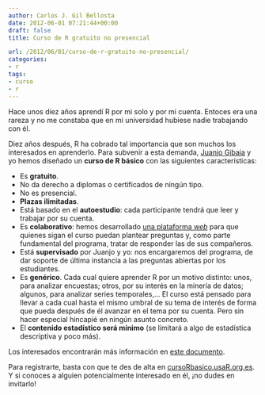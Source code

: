 ```yaml
---
author: Carlos J. Gil Bellosta
date: 2012-06-01 07:21:44+00:00
draft: false
title: Curso de R gratuito no presencial

url: /2012/06/01/curso-de-r-gratuito-no-presencial/
categories:
- r
tags:
- curso
- r
---
```


Hace unos diez años aprendí R por mi solo y por mi cuenta. Entoces era una rareza y no me constaba que en mi universidad hubiese nadie trabajando con él.

Diez años después, R ha cobrado tal importancia que son muchos los interesados en aprenderlo. Para subvenir a esta demanda, [Juanjo Gibaja](http://jjgibaja.net/) y yo hemos diseñado un **curso de R básico** con las siguientes características:

* Es **gratuito**.
* No da derecho a diplomas o certificados de ningún tipo.
* No es presencial.
* **Plazas ilimitadas**.
* Está basado en el **autoestudio**: cada participante tendrá que leer y trabajar por su cuenta.
* Es **colaborativo**: hemos desarrollado [una plataforma _web_](http://cursorbasico.usar.org.es/) para que quienes sigan el curso puedan plantear preguntas y, como parte fundamental del programa, tratar de responder las de sus compañeros.
* Está **supervisado** por Juanjo y yo: nos encargaremos del programa, de dar soporte de última instancia a las preguntas abiertas por los estudiantes.
* Es **genérico**. Cada cual quiere aprender R por un motivo distinto: unos, para analizar encuestas; otros, por su interés en la minería de datos; algunos, para analizar series temporales,... El curso está pensado para llevar a cada cual hasta el mismo umbral de su tema de interés de forma que pueda después de él avanzar en el tema por su cuenta. Pero sin hacer especial hincapié en ningún asunto concreto.
* El **contenido estadístico será mínimo** (se limitará a algo de estadística descriptiva y poco más).

Los interesados encontrarán más información en [este documento](https://docs.google.com/a/bbva.com/document/d/1svL_7GPS7-SHKy-w4WhFhocZW49hJ5Yf2X_FWTSChzU/edit?pli=1).

Para registrarte, basta con que te des de alta en [cursoRbasico.usaR.org.es](http://cursorbasico.usar.org.es/). Y si conoces a alguien potencialmente interesado en él, ¡no dudes en invitarlo!
